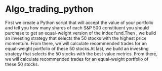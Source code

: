 # Algo_trading_python

First  we  create a Python script that will accept the value of your portfolio and tell you how many shares of each S&P 500 constituent you should purchase to get an equal-weight version of the index fund.Then , we build an investing strategy that selects the 50 stocks with the highest price momentum. From there, we will calculate recommended trades for an equal-weight portfolio of these 50 stocks.At last, we build an investing strategy that selects the 50 stocks with the best value metrics. From there, we will calculate recommended trades for an equal-weight portfolio of these 50 stocks.
